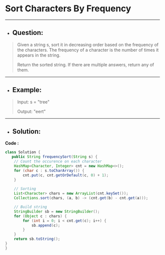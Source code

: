 # Sort Characters By Frequency
---
- ## Question:
> Given a string s, sort it in decreasing order based on the frequency of the characters. The frequency of a character is the number of times it appears in the string.
> 
> Return the sorted string. If there are multiple answers, return any of them.
---
- ## Example:
> Input: s = "tree"
> 
> Output: "eert"
---
- ## Solution:
**Code :**
```java
class Solution {
   public String frequencySort(String s) {
	// Count the occurence on each character
	HashMap<Character, Integer> cnt = new HashMap<>();
	for (char c : s.toCharArray()) {
		cnt.put(c, cnt.getOrDefault(c, 0) + 1);
	}
	
	// Sorting
	List<Character> chars = new ArrayList(cnt.keySet());
	Collections.sort(chars, (a, b) -> (cnt.get(b) - cnt.get(a)));

	// Build string
	StringBuilder sb = new StringBuilder();
	for (Object c : chars) {
		for (int i = 0; i < cnt.get(c); i++) {
			sb.append(c);
		}
	}
	return sb.toString();
}
}
